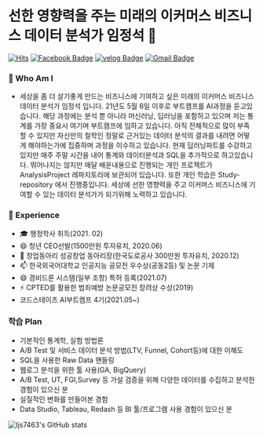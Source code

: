 # 선한 영향력을 주는 미래의 이커머스 비즈니스 데이터 분석가 임정석 👋
[![Hits](https://hits.seeyoufarm.com/api/count/incr/badge.svg?url=https%3A%2F%2Fgithub.com%2Fljs7463&count_bg=%23DD727D&title_bg=%23CD3939&icon=&icon_color=%23CF9494&title=visit&edge_flat=false)](https://hits.seeyoufarm.com) [![Facebook Badge](https://img.shields.io/badge/-Facebook-1877f2?logo=facebook&logoColor=white&link={https://www.facebook.com/profile.php?id=100003668046363})]({https://www.facebook.com/profile.php?id=100003668046363})  [![velog Badge](http://img.shields.io/badge/-Tech%20blog-black?style=flat-square&logo=velog.io&link=https://velog.io/@ljs7463)](https://velog.io/@ljs7463) [![Gmail Badge](https://img.shields.io/badge/Gmail-D14836?style=flat&logo=Gmail&logoColor=white)](mailto:nevergiveup7463@gmail.com)

### 🧐 Who Am I
- 세상을 좀 더 살기좋게 만드는 비즈니스에 기여하고 싶은 미래의 이커머스 비즈니스 데이터 분석가 임정석 입니다. 21년도 5월 6일 이후로 부트캠프를 AI과정을 듣고있습니다. 
해당 과정에는 분석 뿐 아니라 머신러닝, 딥러닝을 포함하고 있으며 저는 통계를 가장 중요시 여기며 부트캠프에 임하고 있습니다. 아직 전체적으로 많이 부족할 수 있지만 자신만의 철학인 정말로 근거있는 데이터 분석의 결과를 내려면 어떻게 해야하는가에 집중하며 과정을 이수하고 있습니다. 현재 딥러닝파트를 수강하고 있지만 매주 주말 시간을 내어 통계와 데이터분석과 SQL을 추가적으로 하고있습니다.  뛰어나지는 않지만 매달 배운내용으로 진행되는 개인 프로젝트가 AnalysisProject 레파지토리에 보관되어 있습니다. 또한 개인 학습은 Study-repository 에서 진행중입니다. 
세상에 선한 영향력을 주고 이커머스 비즈니스에 기여할 수 있는 데이터 분석가가 되기위해 노력하고 있습니다.

### 💼 Experience
- 🎓 행정학사 취득(2021. 02)
- 😄 청년 CEO선발(1500만원 투자유치, 2020.06)
- 💬 창업동아리 성공창업 동아리장(한국도로공사 300만원 투자유치, 2020.12)
- 📫 한국외국어대학교 인공지능 공모전 우수상(공동2등) 및 논문 기제
- 😄 경비드론 시스템(일부 조항) 특허 등록(2021.07)
- ⚡ CPTED를 활용한 범죄예방 논문공모전 장려상 수상(2019)
- 코드스테이츠 AI부트캠프 4기(2021.05~)


### 학습 Plan
- 기본적인 통계학, 실험 방법론
- A/B Test 및 서비스 데이터 분석 방법(LTV, Funnel, Cohort등)에 대한 이해도 
- SQL을 사용한 Raw Data 핸들링
- 웹로그 분석을 위한 툴 사용(GA, BigQuery)
- A/B Test, UT, FGI,Survey 등 가설 검증을 위해 다양한 데이터를 수집하고 분석한 경험이 있으신 분
- 실질적인 변화를 만들어본 경험
- Data Studio, Tableau, Redash 등 BI 툴/프로그램 사용 경험이 있으신 분







![ljs7463's GitHub stats](https://github-readme-stats.vercel.app/api?username=ljs7463&show_icons=true&theme=radical)

